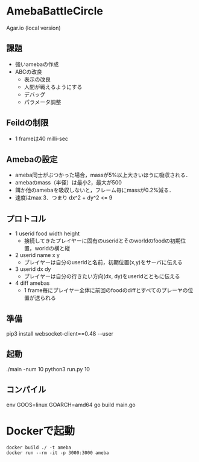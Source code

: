 # AmebaBattleCircle
Agar.io (local version)

## 課題
 - 強いamebaの作成
 - ABCの改良
    - 表示の改良
    - 人間が戦えるようにする
    - デバッグ
    - パラメータ調整

## Feildの制限

- 1 frameは40 milli-sec

## Amebaの設定

- ameba同士がぶつかった場合，massが5%以上大きいほうに吸収される．
- amebaのmass（半径）は最小2，最大が500
- 餌か他のamebaを吸収しないと，フレーム毎にmassが0.2%減る．
- 速度はmax 3．つまり dx^2 + dy^2 <= 9

## プロトコル

- 1 userid food width height
    - 接続してきたプレイヤーに固有のuseridとそのworldのfoodの初期位置，worldの横と縦
- 2 userid name x y
    - プレイヤーは自分のuseridと名前，初期位置(x,y)をサーバに伝える
- 3 userid dx dy
    - プレイヤーは自分の行きたい方向(dx, dy)をuseridとともに伝える
- 4 diff amebas
    - 1 frame毎にプレイヤー全体に前回のfoodのdiffとすべてのプレーヤの位置が送られる


## 準備

pip3 install websocket-client==0.48 --user


## 起動

./main -num 10
python3 run.py 10


## コンパイル

env GOOS=linux GOARCH=amd64 go build main.go

# Dockerで起動

    docker build ./ -t ameba
    docker run --rm -it -p 3000:3000 ameba
